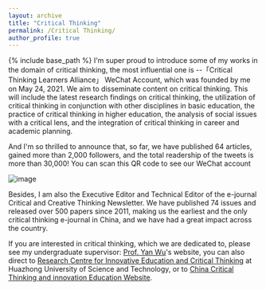 ```yaml
---
layout: archive
title: "Critical Thinking"
permalink: /Critical Thinking/
author_profile: true
---
```


{% include base_path %}
I'm super proud to introduce some of my works in the domain of critical thinking, the most influential one is --「Critical Thinking Learners Alliance」 WeChat Account, which was founded by me on May 24, 2021. We aim to disseminate content on critical thinking. This will include the latest research findings on critical thinking, the utilization of critical thinking in conjunction with other disciplines in basic education, the practice of critical thinking in higher education, the analysis of social issues with a critical lens, and the integration of critical thinking in career and academic planning.

And I'm so thrilled to announce that, so far, we have published 64 articles, gained more than 2,000 followers, and the total readership of the tweets is more than 30,000!
You can scan this QR code to see our WeChat account

![image](https://github.com/user-attachments/assets/47a0a29d-42f7-486c-ab50-f8d4e669b5de)

Besides, I am also the Executive Editor and Technical Editor of the e-journal Critical and Creative Thinking Newsletter. We have published 74 issues and released over 500 papers since 2011, making us the earliest and the only critical thinking e-journal in China, and we have had a great impact across the country.

If you are interested in critical thinking, which we are dedicated to, please see my undergraduate supervisor: [Prof. Yan Wu](https://jyxy.sisu.edu.cn/szdw/sddw/jyglzyds/967a34a69d6c4e7e87ba8dd278a1826a.htm)'s website, you can also direct to [Research Centre for Innovative Education and Critical Thinking](http://jky.hust.edu.cn/index.htm) at Huazhong University of Science and Technology, or to [China Critical Thinking and innovation Education Website](http://ppxsw.szjzw.hust.edu.cn/).
